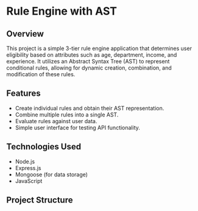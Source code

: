 # Rule Engine with AST

## Overview
This project is a simple 3-tier rule engine application that determines user eligibility based on attributes such as age, department, income, and experience. It utilizes an Abstract Syntax Tree (AST) to represent conditional rules, allowing for dynamic creation, combination, and modification of these rules.

## Features
- Create individual rules and obtain their AST representation.
- Combine multiple rules into a single AST.
- Evaluate rules against user data.
- Simple user interface for testing API functionality.

## Technologies Used
- Node.js
- Express.js
- Mongoose (for data storage)
- JavaScript

## Project Structure
